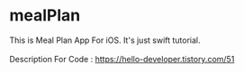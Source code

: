 # mealPlan
This is Meal Plan App For iOS. It's just swift tutorial.
<br/><br/>
Description For Code : https://hello-developer.tistory.com/51

